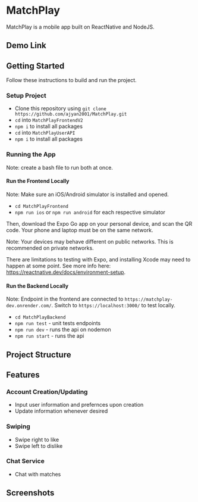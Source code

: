 # MatchPlay
MatchPlay is a mobile app built on ReactNative and NodeJS.

## Demo Link

## Getting Started
Follow these instructions to build and run the project.

### Setup Project
- Clone this repository using `git clone https://github.com/ajyan2001/MatchPlay.git`
- `cd` into `MatchPlayFrontendV2`
- `npm i` to install all packages
- `cd` into `MatchPlayUserAPI`
- `npm i` to install all packages

### Running the App
Note: create a bash file to run both at once.

#### Run the Frontend Locally
Note: Make sure an iOS/Android simulator is installed and opened.

- `cd MatchPlayFrontend`
- `npm run ios` or `npm run android` for each respective simulator

Then, download the Expo Go app on your personal device, and scan the QR code. Your phone and laptop must be on the same network. 

Note: Your devices may behave different on public networks. This is recommended on private networks.

There are limitations to testing with Expo, and installing Xcode may need to happen at some point. See more info here: https://reactnative.dev/docs/environment-setup. 

#### Run the Backend Locally
Note: Endpoint in the frontend are connected to `https://matchplay-dev.onrender.com/`. Switch to `https://localhost:3000/` to test locally.

- `cd MatchPlayBackend`
- `npm run test` - unit tests endpoints
- `npm run dev` - runs the api on nodemon
- `npm run start` - runs the api

## Project Structure

## Features
### Account Creation/Updating
- Input user information and prefernces upon creation
- Update information whenever desired

### Swiping
- Swipe right to like
- Swipe left to dislike

### Chat Service
- Chat with matches

## Screenshots

